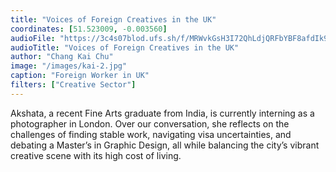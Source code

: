 ```yaml
---
title: "Voices of Foreign Creatives in the UK"
coordinates: [51.523009, -0.003560]
audioFile: "https://3c4s07blod.ufs.sh/f/MRWvkGsH3I72QhLdjQRFbYBF8afdIk9LmTyrE37evgV4KhOS"
audioTitle: "Voices of Foreign Creatives in the UK"
author: "Chang Kai Chu"
image: "/images/kai-2.jpg"
caption: "Foreign Worker in UK"
filters: ["Creative Sector"]
---
```


Akshata, a recent Fine Arts graduate from India, is currently interning as a photographer in London. Over our conversation, she reflects on the challenges of finding stable work, navigating visa uncertainties, and debating a Master’s in Graphic Design, all while balancing the city’s vibrant creative scene with its high cost of living.
